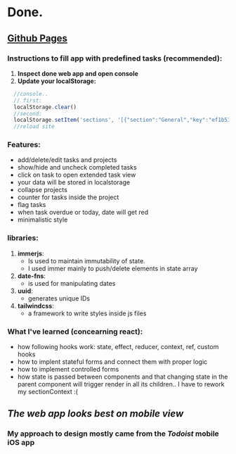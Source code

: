 
# Done.

## [Github Pages](https://callmehallo.github.io/done--todo-list-/)


### Instructions to fill app with predefined tasks (recommended):


   1. **Inspect done web app and open console**
   2. **Update your localStorage:** 
  ```javascript
    //console..
    // first:
    localStorage.clear() 
    //second:
    localStorage.setItem('sections', '[{"section":"General","key":"ef1b53a3-cbab-4385-b743-f7bcd75b124c","tasks":[{"title":"Hello ","description":"World","date":"2022-05-29T13:33:09.711Z","flagged":false,"done":false,"key":"74f3c40b-6e18-41ab-af92-07216aceb756","sectionKey":"ef1b53a3-cbab-4385-b743-f7bcd75b124c"},{"title":"take the trash out","description":"","date":null,"flagged":true,"done":false,"key":"5e92638d-3365-4ebc-9171-192f43e5a2a0","sectionKey":"ef1b53a3-cbab-4385-b743-f7bcd75b124c"},{"title":"buy  groceries","description":"","date":"2022-05-29T22:00:00.000Z","flagged":false,"done":true,"key":"33377535-e06f-4869-aabc-8e64648d7593","sectionKey":"ef1b53a3-cbab-4385-b743-f7bcd75b124c"}]},{"section":"Programming","key":"09d35a30-2ef5-4519-b523-26ba328d989b","tasks":[{"title":"learn TypeScript","description":"","date":"2022-05-29T22:00:00.000Z","flagged":true,"done":false,"key":"b255a28c-6b1c-4fef-ba91-aafe8513b487","sectionKey":"09d35a30-2ef5-4519-b523-26ba328d989b"},{"title":"learn react Native ","description":"or maybe kotlin/swift","flagged":false,"done":false,"key":"5210d0be-f874-4ff8-baba-f18ba8e91924","sectionKey":"09d35a30-2ef5-4519-b523-26ba328d989b"},{"title":"finish todo app","description":"todo app exercise from the odin project website","date":"2022-05-29T13:38:03.600Z","flagged":false,"done":true,"key":"b2557846-97b3-4e50-93f6-7aafb9c488ce","sectionKey":"09d35a30-2ef5-4519-b523-26ba328d989b"},{"title":"refactor sectionContext","description":"global state is used in the uppermost component, so state changes trigger the whole app to rerender ","date":"2022-05-31T22:00:00.000Z","flagged":true,"done":false,"key":"41fe758e-23ea-47b5-b8c9-2f47cda2955b","sectionKey":"09d35a30-2ef5-4519-b523-26ba328d989b"}]},{"section":"University","key":"6d584438-659d-4c14-8985-08b10c21bffe","tasks":[{"title":"upcoming exam","description":"algorithms and data structures ","date":"2022-07-24T22:00:00.000Z","flagged":true,"done":false,"key":"f010e529-81ec-4409-b227-c7f9195c4696","sectionKey":"6d584438-659d-4c14-8985-08b10c21bffe"},{"title":"study group meeting ","description":"","date":"2022-06-01T22:00:00.000Z","flagged":false,"done":false,"key":"0ddcdb3e-79b2-4ee8-be93-4af8ba1d65ba","sectionKey":"6d584438-659d-4c14-8985-08b10c21bffe"},{"title":"buy new college block","description":"squared paper","date":null,"flagged":false,"done":false,"key":"958485e4-194b-4d9b-b81f-35d2948a5874","sectionKey":"6d584438-659d-4c14-8985-08b10c21bffe"}]}]')
    //reload site
  ```
  


### **Features:**
- add/delete/edit tasks and projects
- show/hide and uncheck completed tasks
- click on task to open extended task view
- your data will be stored in localstorage
- collapse projects
- counter for tasks inside the project
- flag tasks
- when task overdue or today, date will get red
- minimalistic style

### **libraries:**
  1. **immerjs**:
      * Is used to maintain immutability of state. 
      * I used immer mainly to push/delete elements in state array
  2. **date-fns**:
      * is used for manipulating dates
  3. **uuid**: 
      * generates unique IDs
  4. **tailwindcss**: 
      * a framework to write styles inside js files
   
### What I've learned (concearning react): 

- how following hooks work: state, effect, reducer, context, ref, custom hooks
- how to implent stateful forms and connect them with proper logic 
- how to implement controlled forms
- how state is passed between components and that changing state in the parent component will trigger render in all its children.. I have to rework my sectionContext :(
  

## *The web app looks best on mobile view*
### My approach to design mostly came  from the *Todoist* mobile iOS app